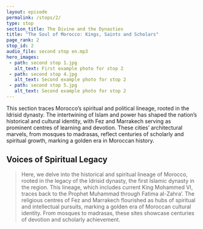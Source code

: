 ```yaml
---
layout: episode
permalink: /stops/2/
type: stop
section_title: The Divine and the Dynasties
title: "The Soul of Morocco: Kings, Saints and Scholars"
page_rank: 2
stop_id: 2
audio_file: second stop en.mp3
hero_images:
 - path: second stop 1.jpg
   alt_text: First example photo for stop 2
 - path: second stop 4.jpg
   alt_text: Second example photo for stop 2
 - path: second stop 5.jpg
   alt_text: Second example photo for stop 2
---
```

This section traces Morocco’s spiritual and political lineage, rooted in the Idrisid dynasty. The intertwining of Islam and power has shaped the nation’s historical and cultural identity, with Fez and Marrakech serving as prominent centres of learning and devotion. These cities’ architectural marvels, from mosques to madrasas, reflect centuries of scholarly and spiritual growth, marking a golden era in Moroccan history.

## Voices of Spiritual Legacy

> Here, we delve into the historical and spiritual lineage of Morocco, rooted in the legacy of the Idrisid dynasty, the first Islamic dynasty in the region. This lineage, which includes current King Mohammed VI, traces back to the Prophet Muhammad through Fatima al-Zahra’. The religious centres of Fez and Marrakech flourished as hubs of spiritual and intellectual pursuits, marking a golden era of Moroccan cultural identity. From mosques to madrasas, these sites showcase centuries of devotion and scholarly achievement.
